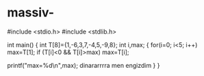 # massiv-
#include <stdio.h>
#include <stdlib.h>

int main()
{
   int T[8]={1,-6,3,7,-4,5,-9,8};
 int i,max;
{
     for(i=0; i<5; i++)
 max=T[1];
 if (T[i]<0 && T[i]>max) max=T[i];

 printf("max=%d\n",max);
dinararrrra men engizdim
}
}
